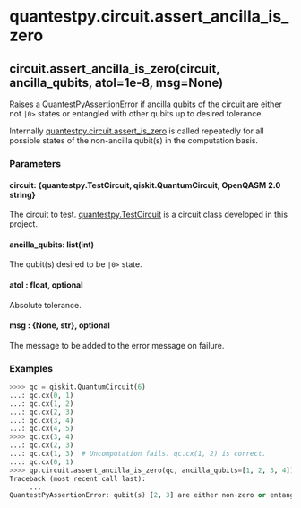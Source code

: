 # quantestpy.circuit.assert_ancilla_is_zero

## circuit.assert_ancilla_is_zero(circuit, ancilla_qubits, atol=1e-8, msg=None)

Raises a QuantestPyAssertionError if ancilla qubits of the circuit are either not `|0>` states or entangled with other qubits up to desired tolerance.

Internally [quantestpy.circuit.assert_is_zero](./circuit_assert_is_zero.md) is called repeatedly for all possible states of the non-ancilla qubit(s) in the computation basis.

### Parameters

#### circuit: \{quantestpy.TestCircuit, qiskit.QuantumCircuit, OpenQASM 2.0 string\}
The circuit to test. [quantestpy.TestCircuit](./test_circuit.md) is a circuit class developed in this project.

#### ancilla_qubits: list(int)
The qubit(s) desired to be `|0>` state.

#### atol : float, optional
Absolute tolerance.

#### msg : \{None, str\}, optional
The message to be added to the error message on failure.

### Examples

```py
>>>> qc = qiskit.QuantumCircuit(6)
...: qc.cx(0, 1)
...: qc.cx(1, 2)
...: qc.cx(2, 3)
...: qc.cx(3, 4)
...: qc.cx(4, 5)
>>>> qc.cx(3, 4)
...: qc.cx(2, 3)
...: qc.cx(1, 3)  # Uncomputation fails. qc.cx(1, 2) is correct.
...: qc.cx(0, 1)
>>>> qp.circuit.assert_ancilla_is_zero(qc, ancilla_qubits=[1, 2, 3, 4])
Traceback (most recent call last):
     ...
QuantestPyAssertionError: qubit(s) [2, 3] are either non-zero or entangled with other qubits.
```
